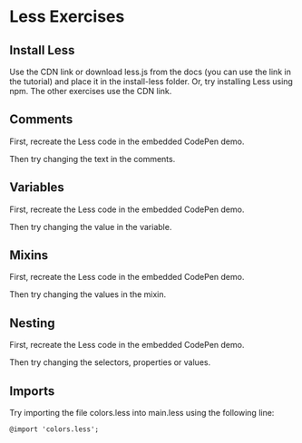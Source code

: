 # Less Exercises

## Install Less
Use the CDN link or download less.js from the docs (you can use the link in the tutorial) and place it in the install-less folder. Or, try installing Less using npm. The other exercises use the CDN link.

## Comments
First, recreate the Less code in the embedded CodePen demo.

Then try changing the text in the comments.

## Variables
First, recreate the Less code in the embedded CodePen demo.

Then try changing the value in the variable.

## Mixins
First, recreate the Less code in the embedded CodePen demo.

Then try changing the values in the mixin.

## Nesting
First, recreate the Less code in the embedded CodePen demo.

Then try changing the selectors, properties or values.

## Imports
Try importing the file colors.less into main.less using the following line:

```
@import 'colors.less';
```
